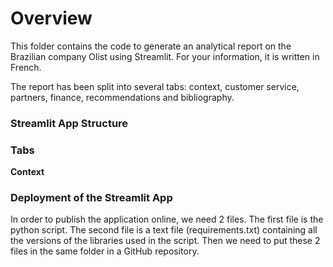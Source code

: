 # Overview

This folder contains the code to generate an analytical report on the Brazilian company Olist using Streamlit. For your information, it is written in French. 

The report has been split into several tabs: context, customer service, partners, finance, recommendations and bibliography. 

### Streamlit App Structure


### Tabs
**Context** 

### Deployment of the Streamlit App
In order to publish the application online, we need 2 files. The first file is the python script. The second file is a text file (requirements.txt) containing all the versions of the libraries used in the script. 
Then we need to put these 2 files in the same folder in a GitHub repository. 
